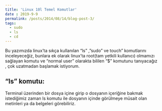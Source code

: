 ```yaml
---
title: 'Linux 10l Temel Komutlar'
date : 2019-9-9
permalink: /posts/2014/08/14/blog-post-3/
tags:
  - sudo
  - ls
  - cd
---
```


Bu yazımızda linux’ta sıkça kullanılan “ls” ,”sudo” ve touch” komutlarını inceleyeceğiz,  bunlara ek olarak linux’ta root(tam yetkili kullanıcı) olmamızı sağlayan komutu ve “normal user” olarakta bililen “$” komutunu tanıyacağız , çok uzatmadan başlamak istiyorum. 


“ls” komutu:
-----
Terminal üzerinden bir dosya içine girip o dosyanın içeriğine bakmak istediğimiz zaman ls komutu ile dosyanın içinde görülmeye müsait olan metinleri ya da belgeleri görebiliriz.
